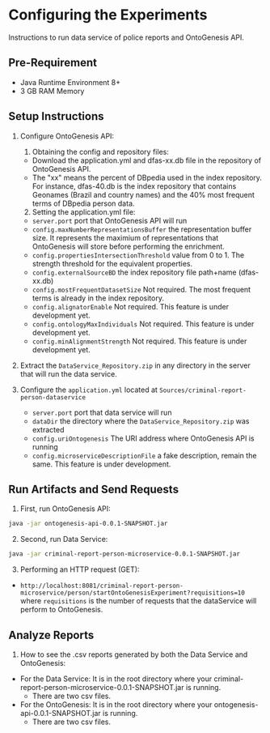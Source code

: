 # Configuring the Experiments
Instructions to run data service of police reports and OntoGenesis API.

## Pre-Requirement
- Java Runtime Environment 8+
- 3 GB RAM Memory

## Setup Instructions

1. Configure OntoGenesis API:
    1. Obtaining the config and repository files:
    - Download the application.yml and dfas-xx.db file in the repository of OntoGenesis API.
    - The "xx" means the percent of DBpedia used in the index repository. For instance, dfas-40.db is the index repository that contains Geonames (Brazil and country names) and the 40% most frequent terms of DBpedia person data.
    2. Setting the application.yml file:
    - `server.port` port that OntoGenesis API will run
    - `config.maxNumberRepresentationsBuffer` the representation buffer size. It represents the maximium of representations that OntoGenesis will store before performing the enrichment.
    - `config.propertiesIntersectionThreshold` value from 0 to 1. The strength threshold for the equivalent properties.
    - `config.externalSourceBD` the index repository file path+name (dfas-xx.db)
    - `config.mostFrequentDatasetSize` Not required. The most frequent terms is already in the index repository.
    - `config.alignatorEnable` Not required. This feature is under development yet.
    - `config.ontologyMaxIndividuals` Not required. This feature is under development yet.
    - `config.minAlignmentStrength` Not required. This feature is under development yet.
 
2. Extract the `DataService_Repository.zip` in any directory in the server that will run the data service.

3. Configure the `application.yml` located at `Sources/criminal-report-person-dataservice`
    - `server.port` port that data service will run
    - `dataDir` the directory where the `DataService_Repository.zip` was extracted
    - `config.uriOntogenesis` The URI address where OntoGenesis API is running
    - `config.microserviceDescriptionFile` a fake description, remain the same. This feature is under development.

## Run Artifacts and Send Requests

1. First, run OntoGenesis API:
 ```bash
 java -jar ontogenesis-api-0.0.1-SNAPSHOT.jar 
 ```
 
2. Second, run Data Service:
 ```bash
 java -jar criminal-report-person-microservice-0.0.1-SNAPSHOT.jar
 ```

3. Performing an HTTP request (GET):
 - `http://localhost:8081/criminal-report-person-microservice/person/startOntoGenesisExperiment?requisitions=10`
 where `requisitions` is the number of requests that the dataService will perform to OntoGenesis.

## Analyze Reports

1. How to see the .csv reports generated by both the Data Service and OntoGenesis:
 - For the Data Service: It is in the root directory where your criminal-report-person-microservice-0.0.1-SNAPSHOT.jar is running.
     - There are two csv files.
 - For the OntoGenesis: It is in the root directory where your ontogenesis-api-0.0.1-SNAPSHOT.jar is running.
      - There are two csv files.
